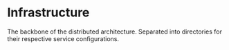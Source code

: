 # Infrastructure
The backbone of the distributed architecture. Separated into directories for their respective service configurations.
